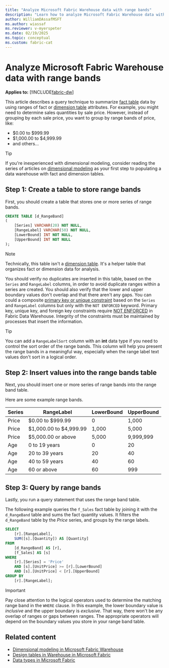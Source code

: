 ```yaml
---
title: "Analyze Microsoft Fabric Warehouse data with range bands"
description: "Learn how to analyze Microsoft Fabric Warehouse data with range bands."
author: WilliamDAssafMSFT
ms.author: wiassaf
ms.reviewer: v-myerspeter
ms.date: 02/19/2025
ms.topic: conceptual
ms.custom: fabric-cat
---
```


# Analyze Microsoft Fabric Warehouse data with range bands

**Applies to:** [!INCLUDE[fabric-dw](includes/applies-to-version/fabric-dw.md)]

This article describes a query technique to summarize [fact table](dimensional-modeling-fact-tables.md) data by using ranges of fact or [dimension table](dimensional-modeling-dimension-tables.md) attributes. For example, you might need to determine sales quantities by sale price. However, instead of grouping by each sale price, you want to group by range bands of price, like:

- $0.00 to $999.99
- $1,000.00 to $4,999.99
- and others…

> [!TIP]
> If you're inexperienced with dimensional modeling, consider reading the series of articles on [dimensional modeling](dimensional-modeling-overview.md) as your first step to populating a data warehouse with fact and dimension tables.

## Step 1: Create a table to store range bands

First, you should create a table that stores one or more series of range bands.

```sql
CREATE TABLE [d_RangeBand]
(
    [Series] VARCHAR(20) NOT NULL,
    [RangeLabel] VARCHAR(50) NOT NULL,
    [LowerBound] INT NOT NULL,
    [UpperBound] INT NOT NULL
);
```

> [!NOTE]
> Technically, this table isn't a [dimension table](dimensional-modeling-dimension-tables.md). It's a helper table that organizes fact or dimension data for analysis.

You should verify no duplicates are inserted in this table, based on the `Series` and `RangeLabel` columns, in order to avoid duplicate ranges within a series are created. You should also verify that the lower and upper boundary values don't overlap and that there aren't any gaps. You can could a composite [primary key or unique constraint](table-constraints.md) based on the `Series` and `RangeLabel` columns but only with the `NOT ENFORCED` keyword. Primary key, unique key, and foreign key constraints require [NOT ENFORCED](/sql/t-sql/statements/alter-table-column-constraint-transact-sql?view=fabric&preserve-view=true#not-enforced) in Fabric Data Warehouse. Integrity of the constraints must be maintained by processes that insert the information.

> [!TIP]
> You can add a `RangeLabelSort` column with an **int** data type if you need to control the sort order of the range bands. This column will help you present the range bands in a meaningful way, especially when the range label text values don't sort in a logical order.

## Step 2: Insert values into the range bands table

Next, you should insert one or more series of range bands into the range band table.

Here are some example range bands.

| **Series** | **RangeLabel** | **LowerBound** | **UpperBound** |
|---|---|---|---|
| Price | $0.00 to $999.99 | 0 | 1,000 |
| Price | $1,000.00 to $4,999.99 | 1,000 | 5,000 |
| Price | $5,000.00 or above | 5,000 | 9,999,999 |
| Age | 0 to 19 years | 0 | 20 |
| Age | 20 to 39 years | 20 | 40 |
| Age | 40 to 59 years | 40 | 60 |
| Age | 60 or above | 60 | 999 |

## Step 3: Query by range bands

Lastly, you run a query statement that uses the range band table.

The following example queries the `f_Sales` fact table by joining it with the `d_RangeBand` table and sums the fact quantity values. It filters the `d_RangeBand` table by the _Price_ series, and groups by the range labels.

```sql
SELECT
    [r].[RangeLabel],
    SUM([s].[Quantity]) AS [Quantity]
FROM
    [d_RangeBand] AS [r],
    [f_Sales] AS [s]
WHERE
    [r].[Series] = 'Price'
    AND [s].[UnitPrice] >= [r].[LowerBound]
    AND [s].[UnitPrice] < [r].[UpperBound]
GROUP BY
    [r].[RangeLabel];
```

> [!IMPORTANT]
> Pay close attention to the logical operators used to determine the matching range band in the `WHERE` clause. In this example, the lower boundary value is _inclusive_ and the upper boundary is _exclusive_. That way, there won't be any overlap of ranges or gaps between ranges. The appropriate operators will depend on the boundary values you store in your range band table.

## Related content

- [Dimensional modeling in Microsoft Fabric Warehouse](dimensional-modeling-overview.md)
- [Design tables in Warehouse in Microsoft Fabric](tables.md)
- [Data types in Microsoft Fabric](data-types.md)

